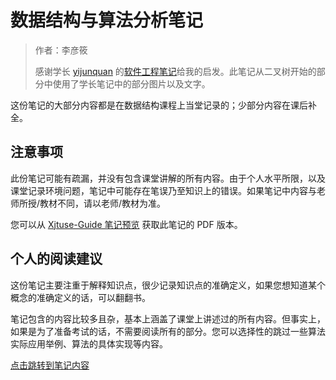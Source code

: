 # 数据结构与算法分析笔记

>作者：李彦筱
>
>感谢学长 [yijunquan](https://github.com/yijunquan-afk) 的[软件工程笔记](https://github.com/yijunquan-afk/XJTUSE-NOTES)给我的启发。此笔记从二叉树开始的部分中使用了学长笔记中的部分图片以及文字。
>

这份笔记的大部分内容都是在数据结构课程上当堂记录的；少部分内容在课后补全。

## 注意事项

此份笔记可能有疏漏，并没有包含课堂讲解的所有内容。由于个人水平所限，以及课堂记录环境问题，笔记中可能存在笔误乃至知识上的错误。如果笔记中内容与老师所授/教材不同，请以老师/教材为准。

您可以从 [Xjtuse-Guide 笔记预览](https://github.com/yan-xiaoo/Xjtuse-Notes-Preview/releases/tag/DataStructure) 获取此笔记的 PDF 版本。

## 个人的阅读建议

这份笔记主要注重于解释知识点，很少记录知识点的准确定义，如果您想知道某个概念的准确定义的话，可以翻翻书。

笔记包含的内容比较多且杂，基本上涵盖了课堂上讲述过的所有内容。但事实上，如果是为了准备考试的话，不需要阅读所有的部分。您可以选择性的跳过一些算法实际应用举例、算法的具体实现等内容。

[点击跳转到笔记内容](docs/课内笔记/大二上/数据结构与算法/笔记/李彦筱/数据结构与算法设计简介.md)
